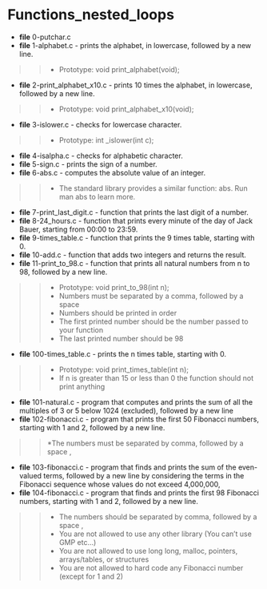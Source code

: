 # Functions_nested_loops

* **file** 0-putchar.c
* **file** 1-alphabet.c - prints the alphabet, in lowercase, followed by a new line.

>> * Prototype: void print_alphabet(void);

* **file** 2-print_alphabet_x10.c - prints 10 times the alphabet, in lowercase, followed by a new line.

>> * Prototype: void print_alphabet_x10(void);

* **file** 3-islower.c - checks for lowercase character.

>> * Prototype: int _islower(int c);

* **file** 4-isalpha.c - checks for alphabetic character.
* **file** 5-sign.c - prints the sign of a number.
* **file** 6-abs.c - computes the absolute value of an integer.

>> * The standard library provides a similar function: abs. Run man abs to learn more.

* **file** 7-print_last_digit.c - function that prints the last digit of a number.
* **file** 8-24_hours.c - function that prints every minute of the day of Jack Bauer, starting from 00:00 to 23:59.
* **file** 9-times_table.c - function that prints the 9 times table, starting with 0.
* **file** 10-add.c - function that adds two integers and returns the result.
* **file** 11-print_to_98.c - function that prints all natural numbers from n to 98, followed by a new line.

>> * Prototype: void print_to_98(int n);
>> * Numbers must be separated by a comma, followed by a space
>> * Numbers should be printed in order
>> * The first printed number should be the number passed to your function
>> * The last printed number should be 98

* **file** 100-times_table.c - prints the n times table, starting with 0.

>> * Prototype: void print_times_table(int n);
>> * If n is greater than 15 or less than 0 the function should not print anything

* **file** 101-natural.c - program that computes and prints the sum of all the multiples of 3 or 5 below 1024 (excluded), followed by a new line
* **file** 102-fibonacci.c - program that prints the first 50 Fibonacci numbers, starting with 1 and 2, followed by a new line.

>> *The numbers must be separated by comma, followed by a space ,

* **file** 103-fibonacci.c - program that finds and prints the sum of the even-valued terms, followed by a new line by considering the terms in the Fibonacci sequence whose values do not exceed 4,000,000,
* **file** 104-fibonacci.c - program that finds and prints the first 98 Fibonacci numbers, starting with 1 and 2, followed by a new line.

>> * The numbers should be separated by comma, followed by a space ,
>> * You are not allowed to use any other library (You can’t use GMP etc…)
>> * You are not allowed to use long long, malloc, pointers, arrays/tables, or structures
>> * You are not allowed to hard code any Fibonacci number (except for 1 and 2)
